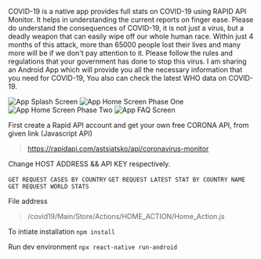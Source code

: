 COVID-19 is a native app provides full stats on COVID-19 using RAPID API Monitor. It helps in understanding the current reports on finger ease. Please do understand the consequences of COVID-19, it is not just a virus, but a deadly weapon that can easily wipe off our whole human race. Within just 4 months of this attack, more than 65000 people lost their lives and many more will be if we don't pay attention to it. Please follow the rules and regulations that your government has done to stop this virus. I am sharing an Android App which will provide you all the necessary information that you need for COVID-19, You also can check the latest WHO data on COVID-19.

![App Splash Screen](https://gitlab.com/Nishkarshgupta/covid19/-/raw/master/Screenshots/Banner.jpg) ![App Home Screen Phase One](https://gitlab.com/Nishkarshgupta/covid19/-/raw/master/Screenshots/Home_1.jpg)
![App Home Screen Phase Two](https://gitlab.com/Nishkarshgupta/covid19/-/raw/master/Screenshots/Home_2.jpg)
![App FAQ Screen](https://gitlab.com/Nishkarshgupta/covid19/-/raw/master/Screenshots/FAQ.jpg)

First create a Rapid API account and get your own free CORONA API, from given link (Javascript API)

>  https://rapidapi.com/astsiatsko/api/coronavirus-monitor

Change HOST ADDRESS && API KEY respectively.

`GET REQUEST CASES BY COUNTRY`
`GET REQUEST LATEST STAT BY COUNTRY NAME`
`GET REQUEST WORLD STATS`

File address

>  /covid19/Main/Store/Actions/HOME_ACTION/Home_Action.js

To intiate installation `npm install`

Run dev environment `npx react-native run-android`


